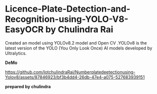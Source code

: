 # Licence-Plate-Detection-and-Recognition-using-YOLO-V8-EasyOCR by Chulindra Rai
Created an model using YOLOv8.2 model and Open CV .YOLOv8 is the latest version of the YOLO (You Only Look Once) AI models developed by Ultralytics.

**DeMo**






https://github.com/IotchulindraRai/Numberplatedeetectionusing-Yolov8/assets/87846923/bf3b4dd4-26db-47e4-a075-527683939151











**prepared by chulindra**







